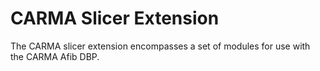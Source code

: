 CARMA Slicer Extension
======================

The CARMA slicer extension encompasses a set of modules for use with
the CARMA Afib DBP.
